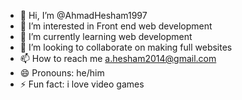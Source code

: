- 👋 Hi, I’m @AhmadHesham1997
- 👀 I’m interested in Front end web development 
- 🌱 I’m currently learning web development 
- 💞️ I’m looking to collaborate on making full websites 
- 📫 How to reach me a.hesham2014@gmail.com
- 😄 Pronouns: he/him
- ⚡ Fun fact: i love video games

<!---
AhmadHesham1997/AhmadHesham1997 is a ✨ special ✨ repository because its `README.md` (this file) appears on your GitHub profile.
You can click the Preview link to take a look at your changes.
--->
